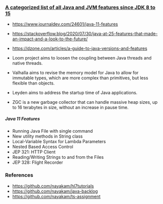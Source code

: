 

### [A categorized list of all Java and JVM features since JDK 8 to 15](https://advancedweb.hu/a-categorized-list-of-all-java-and-jvm-features-since-jdk-8-to-15/)

*   https://www.journaldev.com/24601/java-11-features
*   https://stackoverflow.blog/2020/07/30/java-at-25-features-that-made-an-impact-and-a-look-to-the-future/
*   https://dzone.com/articles/a-guide-to-java-versions-and-features

*   Loom project aims to loosen the coupling between Java threads and native threads.
*   Valhalla aims to revise the memory model for Java to allow for immutable types, which are more complex than primitives, but less flexible than objects.
*   Leyden aims to address the startup time of Java applications.
*   ZGC is a new garbage collector that can handle massive heap sizes, up to 16 terabytes in size, without an increase in pause time.

#####   Java 11 Features
*   Running Java File with single command
*   New utility methods in String class
*   Local-Variable Syntax for Lambda Parameters
*   Nested Based Access Control
*   JEP 321: HTTP Client
*   Reading/Writing Strings to and from the Files
*   JEP 328: Flight Recorder

### References
*   https://github.com/nayakam/hl7tutorials
*   https://github.com/nayakam/java-backlog
*   https://github.com/nayakam/ts-assignment
